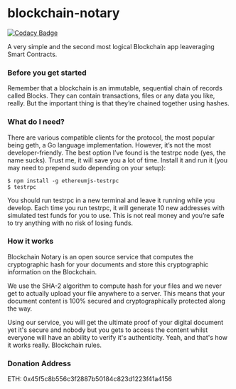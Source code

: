 # blockchain-notary

[![Codacy Badge](https://api.codacy.com/project/badge/Grade/59f718b75b1542efaee8c56ab8e32151)](https://www.codacy.com/app/jparicka/blockchain-notary?utm_source=github.com&amp;utm_medium=referral&amp;utm_content=jparicka/blockchain-notary&amp;utm_campaign=Badge_Grade)

A very simple and the second most logical Blockchain app leaveraging Smart Contracts.

### Before you get started

Remember that a blockchain is an immutable, sequential chain of records called Blocks. They can contain transactions, files or any data you like, really. But the important thing is that they’re chained together using hashes.


### What do I need?

There are various compatible clients for the protocol, the most popular being geth, a Go language implementation. However, it’s not the most developer-friendly. The best option I’ve found is the testrpc node (yes, the name sucks). Trust me, it will save you a lot of time. Install it and run it (you may need to prepend sudo depending on your setup):

```
$ npm install -g ethereumjs-testrpc
$ testrpc
```

You should run testrpc in a new terminal and leave it running while you develop. Each time you run testrpc, it will generate 10 new addresses with simulated test funds for you to use. This is not real money and you’re safe to try anything with no risk of losing funds.


### How it works

Blockchain Notary is an open source service that computes the cryptographic hash for your documents and store this cryptographic information on the Blockchain.

We use the SHA-2 algorithm to compute hash for your files and we never get to actually upload your file anywhere to a server. This means that your document content is 100% secured and cryptographically protected along the way.

Using our service, you will get the ultimate proof of your digital document yet it's secure and nobody but you gets to access the content whilst everyone will have an ability to verify it's authenticity. Yeah, and that's how it works really.  Blockchain rules.



### Donation Address

ETH: 0x45f5c8b556c3f2887b50184c823d1223f41a4156
